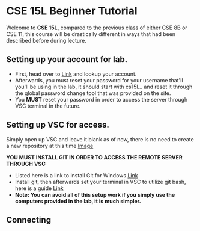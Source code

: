 # CSE 15L Beginner Tutorial
Welcome to **CSE 15L**, compared to the previous class of either CSE 8B or CSE 11, this course will be drastically different in ways that had been described before during lecture.
## Setting up your account for lab.
* First, head over to [Link](https://sdacs.ucsd.edu/~icc/index.php) and lookup your account.
* Afterwards, you must reset your password for your username that'll you'll be using in the lab, it should start with cs15l... and reset it through the global password change tool that was provided on the site.
* You **MUST** reset your password in order to access the server through VSC terminal in the future.
## Setting up VSC for access.
Simply open up VSC and leave it blank as of now, there is no need to create a new repository at this time
[Image](https://i.stack.imgur.com/GBKdN.png)

**YOU MUST INSTALL GIT IN ORDER TO ACCESS THE REMOTE SERVER THROUGH VSC**
* Listed here is a link to install Git for Windows
[Link](https://gitforwindows.org)
* Install git, then afterwards set your terminal in VSC to utilize git bash, here is a guide
[Link](https://stackoverflow.com/a/50527994)
* **Note: You can avoid all of this setup work if you simply use the computers provided in the lab, it is much simpler.**
## Connecting
